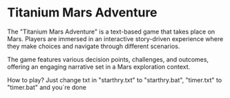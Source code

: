 # Titanium Mars Adventure

<p>The "Titanium Mars Adventure" is a text-based game that takes place on Mars. Players are immersed in an interactive story-driven experience where they make choices and navigate through different scenarios.</p>
<p>The game features various decision points, challenges, and outcomes, offering an engaging narrative set in a Mars exploration context.</p>

<p>How to play? Just change txt in "starthry.txt" to "starthry.bat", "timer.txt" to "timer.bat" and you´re done</p>
